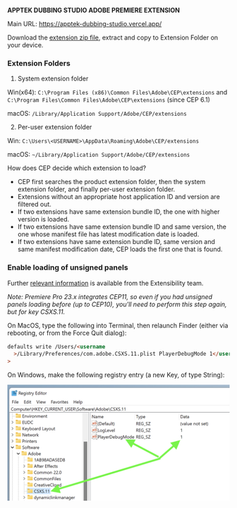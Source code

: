**APPTEK DUBBING STUDIO ADOBE PREMIERE EXTENSION**

Main URL: https://apptek-dubbing-studio.vercel.app/

Download the [extension zip file](https://github.com/aryalprakash/dubbing-ppro-extension/raw/refs/heads/main/Apptek%20Dubbing%20Ppro.zip), extract and copy to Extension Folder on your device.

### Extension Folders

1. System extension folder

Win(x64): `C:\Program Files (x86)\Common Files\Adobe\CEP\extensions` and `C:\Program Files\Common Files\Adobe\CEP\extensions` (since CEP 6.1)

macOS: `/Library/Application Support/Adobe/CEP/extensions`

2. Per-user extension folder

Win: `C:\Users\<USERNAME>\AppData\Roaming\Adobe\CEP/extensions`

macOS: `~/Library/Application Support/Adobe/CEP/extensions`

How does CEP decide which extension to load?

- CEP first searches the product extension folder, then the system extension folder, and finally per-user extension folder.
- Extensions without an appropriate host application ID and version are filtered out.
- If two extensions have same extension bundle ID, the one with higher version is loaded.
- If two extensions have same extension bundle ID and same version, the one whose manifest file has latest modification date is loaded.
- If two extensions have same extension bundle ID, same version and same manifest modification date, CEP loads the first one that is found.

### Enable loading of unsigned panels

Further [relevant information](https://medium.com/adobetech/how-to-create-your-first-adobe-panel-in-6-easy-steps-f8bd4ed5778) is available from the Extensibility team.

_Note: Premiere Pro 23.x integrates CEP11, so even if you had unsigned panels
loading before (up to CEP10), you'll need to perform this step again, but for key CSXS.11._

On MacOS, type the following into Terminal, then relaunch Finder (either via
rebooting, or from the Force Quit dialog):

```html
defaults write /Users/<username
  >/Library/Preferences/com.adobe.CSXS.11.plist PlayerDebugMode 1</username
>
```

On Windows, make the following registry entry (a new Key, of type String):

![Registry image](Registry.png)
